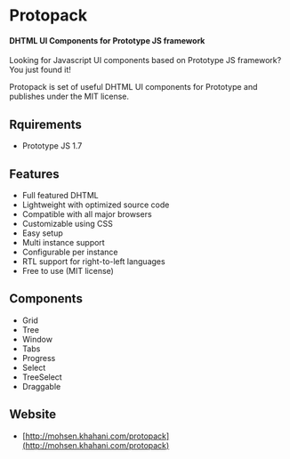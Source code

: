 Protopack
=========
#### DHTML UI Components for Prototype JS framework ####

Looking for Javascript UI components based on Prototype JS framework? You just found it!

Protopack is set of useful DHTML UI components for Prototype and publishes under the MIT license.


Rquirements
-----------
* Prototype JS 1.7

Features
--------
* Full featured DHTML
* Lightweight with optimized source code
* Compatible with all major browsers
* Customizable using CSS
* Easy setup
* Multi instance support
* Configurable per instance
* RTL support for right-to-left languages
* Free to use (MIT license)

Components
----------
* Grid
* Tree
* Window
* Tabs
* Progress
* Select
* TreeSelect
* Draggable

Website
-------
* [http://mohsen.khahani.com/protopack](http://mohsen.khahani.com/protopack)

